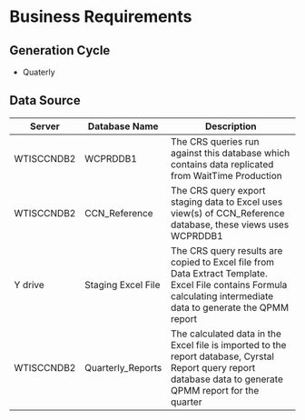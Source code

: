# Business Requirements

## Generation Cycle

* Quaterly

## Data Source


| Server     | Database Name      | Description    						 |
|------------|--------------------|--------------------------------------|
| WTISCCNDB2 | WCPRDDB1           | The CRS queries run against this database which contains data replicated from WaitTime Production|
| WTISCCNDB2 | CCN_Reference      | The CRS query export staging data to Excel uses view(s) of CCN_Reference database, these views uses WCPRDDB1|
| Y drive    | Staging Excel File | The CRS query results are copied to Excel file from Data Extract Template. Excel File contains Formula calculating intermediate data to generate the QPMM report |
| WTISCCNDB2 | Quarterly_Reports  | The calculated data in the Excel file is imported to the report database, Cyrstal Report query report database data to generate QPMM report for the quarter      |

